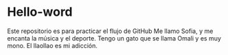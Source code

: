 # Hello-word
Este repositorio es para practicar el flujo de GitHub
Me llamo Sofia, y me encanta la música y el deporte. Tengo un gato que se llama Omali y es muy mono. El llaollao es mi adicción.
